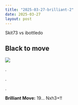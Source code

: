 ```yaml
---
title: "2025-03-27-brilliant-2"
date: 2025-03-27
layout: post
---
```


Skit73 vs ibottledo

## Black to move

![](/RecordMyBrilliancy/images/2025-03-27-brilliant-2.png)

.

.

.

**Brilliant Move:** 19... Nxh3+!!
